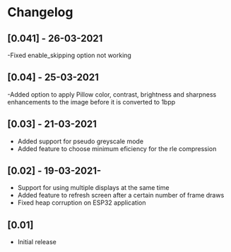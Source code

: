 # Changelog

## [0.041] - 26-03-2021
-Fixed enable_skipping option not working

## [0.04] - 25-03-2021
-Added option to apply Pillow color, contrast, brightness and sharpness enhancements to the image before it is converted to 1bpp

## [0.03] - 21-03-2021


- Added support for pseudo greyscale mode
- Added feature to choose minimum eficiency for the rle compression

## [0.02] - 19-03-2021-

- Support for using multiple displays at the same time
- Added feature to refresh screen after a certain number of frame draws
- Fixed heap corruption on ESP32 application 

## [0.01] 

- Initial release


